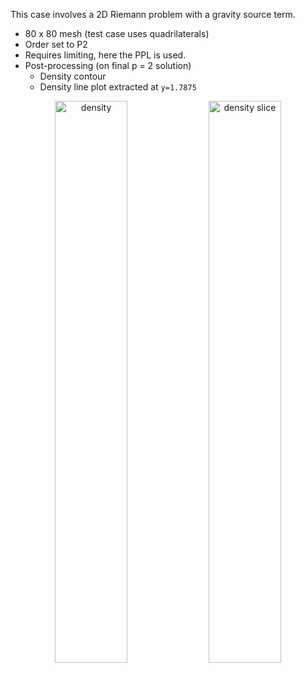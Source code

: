 This case involves a 2D Riemann problem with a gravity source term.
  - 80 x 80 mesh (test case uses quadrilaterals)
  - Order set to P2
  - Requires limiting, here the PPL is used. 
  - Post-processing (on final p = 2 solution)
    - Density contour
    - Density line plot extracted at `y=1.7875` 

<p align="center">
  <img alt="density" src="https://user-images.githubusercontent.com/55554103/103027818-35444700-451c-11eb-8b3e-d5674ef633a2.png" width="48%"></a>
  <img alt="density slice" src="https://user-images.githubusercontent.com/55554103/103027861-455c2680-451c-11eb-8c67-f49bdda6189d.png" width="48%"></a>
</p>
